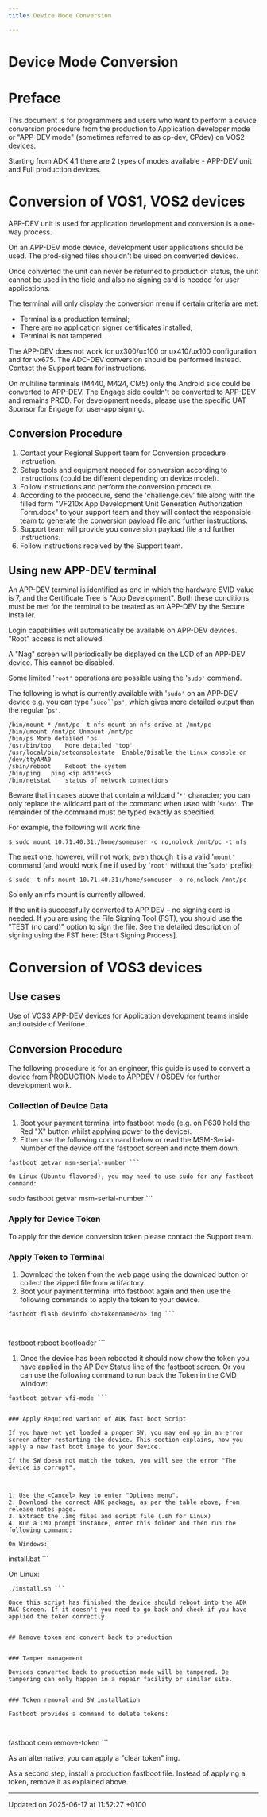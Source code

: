 ```yaml
---
title: Device Mode Conversion

---
```


# Device Mode Conversion




# Preface

This document is for programmers and users who want to perform a device conversion procedure from the production to Application developer mode or "APP-DEV mode" (sometimes referred to as cp-dev, CPdev) on VOS2 devices.

Starting from ADK 4.1 there are 2 types of modes available - APP-DEV unit and Full production devices.


# Conversion of VOS1, VOS2 devices

APP-DEV unit is used for application development and conversion is a one-way process.

On an APP-DEV mode device, development user applications should be used. The prod-signed files shouldn't be uised on comverted devices.

Once converted the unit can never be returned to production status, the unit cannot be used in the field and also no signing card is needed for user applications.


The terminal will only display the conversion menu if certain criteria are met:



* Terminal is a production terminal;
* There are no application signer certificates installed;
* Terminal is not tampered.

The APP-DEV does not work for ux300/ux100 or ux410/ux100 configuration and for vx675. The ADC-DEV conversion should be performed instead. Contact the Support team for instructions.

On multiline terminals (M440, M424, CM5) only the Android side could be converted to APP-DEV. The Engage side couldn't be converted to APP-DEV and remains PROD. For development needs, please use the specific UAT Sponsor for Engage for user-app signing.


## Conversion Procedure



1. Contact your Regional Support team for Conversion procedure instruction.
2. Setup tools and equipment needed for conversion according to instructions (could be different depending on device model).
3. Follow instructions and perform the conversion procedure.
4. According to the procedure, send the 'challenge.dev' file along with the filled form "VF210x App Development Unit Generation Authorization Form.docx" to your support team and they will contact the responsible team to generate the conversion payload file and further instructions.
5. Support team will provide you conversion payload file and further instructions.
6. Follow instructions received by the Support team.


## Using new APP-DEV terminal

An APP-DEV terminal is identified as one in which the hardware SVID value is 7, and the Certificate Tree is "App Development". Both these conditions must be met for the terminal to be treated as an APP-DEV by the Secure Installer.

Login capabilities will automatically be available on APP-DEV devices. "Root" access is not allowed.

A "Nag" screen will periodically be displayed on the LCD of an APP-DEV device. This cannot be disabled.

Some limited '`root'` operations are possible using the '`sudo'` command.

The following is what is currently available with '`sudo'` on an APP-DEV device e.g. you can type '`sudo``ps'`, which gives more detailed output than the regular '`ps'`.



```
/bin/mount * /mnt/pc -t nfs mount an nfs drive at /mnt/pc
/bin/umount /mnt/pc Unmount /mnt/pc
/bin/ps More detailed 'ps'
/usr/bin/top    More detailed 'top'
/usr/local/bin/setconsolestate  Enable/Disable the Linux console on /dev/ttyAMA0
/sbin/reboot    Reboot the system
/bin/ping   ping <ip address>
/bin/netstat    status of network connections
```

Beware that in cases above that contain a wildcard '`*'` character; you can only replace the wildcard part of the command when used with '`sudo'`. The remainder of the command must be typed exactly as specified.

For example, the following will work fine:



```
$ sudo mount 10.71.40.31:/home/someuser -o ro,nolock /mnt/pc -t nfs
```

 The next one, however, will not work, even though it is a valid '`mount'` command (and would work fine if used by '`root'` without the '`sudo'` prefix):



```
$ sudo -t nfs mount 10.71.40.31:/home/someuser -o ro,nolock /mnt/pc
```

 So only an nfs mount is currently allowed.

If the unit is successfully converted to APP DEV – no signing card is needed. If you are using the File Signing Tool (FST), you should use the "TEST (no card)" option to sign the file. See the detailed description of signing using the FST here: [Start Signing Process].


# Conversion of VOS3 devices


## Use cases

Use of VOS3 APP-DEV devices for Application development teams inside and outside of Verifone.


## Conversion Procedure

The following procedure is for an engineer, this guide is used to convert a device from PRODUCTION Mode to APPDEV / OSDEV for further development work.


### Collection of Device Data



1. Boot your payment terminal into fastboot mode (e.g. on P630 hold the Red "X" button whilst applying power to the device).
2. Either use the following command below or read the MSM-Serial-Number of the device off the fastboot screen and note them down.



```
fastboot getvar msm-serial-number ```

On Linux (Ubuntu flavored), you may need to use sudo for any fastboot command:

```
sudo fastboot getvar msm-serial-number ```


### Apply for Device Token

To apply for the device conversion token please contact the Support team.


### Apply Token to Terminal



1. Download the token from the web page using the download button or collect the zipped file from artifactory.
2. Boot your payment terminal into fastboot again and then use the following commands to apply the token to your device.



```
fastboot flash devinfo <b>tokenname</b>.img ```



```
fastboot reboot bootloader ```



1. Once the device has been rebooted it should now show the token you have applied in the AP Dev Status line of the fastboot screen. Or you can use the following command to run back the Token in the CMD window:



```
fastboot getvar vfi-mode ```


### Apply Required variant of ADK fast boot Script

If you have not yet loaded a proper SW, you may end up in an error screen after restarting the device. This section explains, how you apply a new fast boot image to your device.

If the SW doesn not match the token, you will see the error "The device is corrupt".



1. Use the <Cancel> key to enter "Options menu".
2. Download the correct ADK package, as per the table above, from release notes page.
3. Extract the .img files and script file (.sh for Linux)
4. Run a CMD prompt instance, enter this folder and then run the following command:

On Windows: 

```
install.bat ```

On Linux: 

```
./install.sh ```

Once this script has finished the device should reboot into the ADK MAC Screen. If it doesn't you need to go back and check if you have applied the token correctly.


## Remove token and convert back to production


### Tamper management

Devices converted back to production mode will be tampered. De tampering can only happen in a repair facility or similar site.


### Token removal and SW installation

Fastboot provides a command to delete tokens:



```
fastboot oem remove-token ```

As an alternative, you can apply a "clear token" img.

As a second step, install a production fastboot file. Instead of applying a token, remove it as explained above. 

-------------------------------

Updated on 2025-06-17 at 11:52:27 +0100
